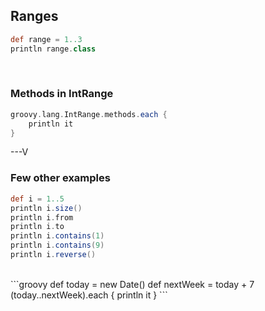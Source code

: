 ## Ranges
```groovy
def range = 1..3
println range.class
```
<br>

### Methods in IntRange
```groovy
groovy.lang.IntRange.methods.each { 
	println it
}
```

---V

### Few other examples
```groovy
def i = 1..5
println i.size()
println i.from
println i.to
println i.contains(1)
println i.contains(9)
println i.reverse()
```
<br>
```groovy
def today = new Date()
def nextWeek = today + 7
(today..nextWeek).each {
    println it
}
```